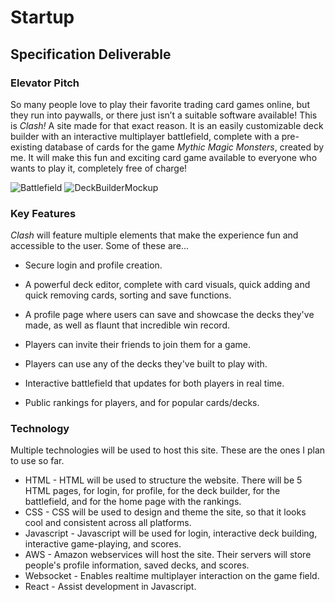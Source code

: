 # Startup
## Specification Deliverable
### Elevator Pitch
So many people love to play their favorite trading card games online, but they run into paywalls, or there just isn’t a suitable software available! This is *Clash!* A site made for that exact reason. It is an easily customizable deck builder with an interactive multiplayer battlefield, complete with a pre-existing database of cards for the game *Mythic Magic Monsters*, created by me. It will make this fun and exciting card game available to everyone who wants to play it, completely free of charge!

![Battlefield](BattlefieldMockup.jpg)
![DeckBuilderMockup](DeckBuilderMockup.jpg)

### Key Features

*Clash* will feature multiple elements that make the experience fun and accessible to the user. Some of these are...

* Secure login and profile creation.

* A powerful deck editor, complete with card visuals, quick adding and quick removing cards, sorting and save functions.

* A profile page where users can save and showcase the decks they've made, as well as flaunt that incredible win record.

* Players can invite their friends to join them for a game.
* Players can use any of the decks they've built to play with.
*  Interactive battlefield that updates for both players in real time.
* Public rankings for players, and for popular cards/decks.

### Technology

Multiple technologies will be used to host this site. These are the ones I plan to use so far.

* HTML - HTML will be used to structure the website. There will be 5 HTML pages, for login, for profile, for the deck builder, for the battlefield, and for the home page with the rankings. 
* CSS - CSS will be used to design and theme the site, so that it looks cool and consistent across all platforms.
* Javascript - Javascript will be used for login, interactive deck building, interactive game-playing, and scores.
* AWS - Amazon webservices will host the site. Their servers will store people's profile information, saved decks, and scores.
* Websocket - Enables realtime multiplayer interaction on the game field.
* React - Assist development in Javascript.